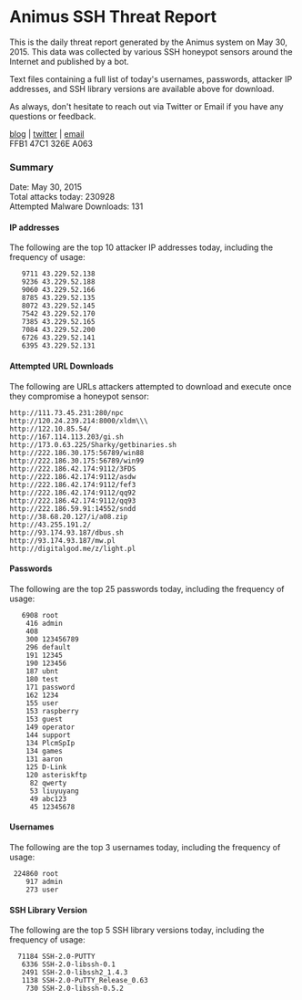 # Animus SSH Threat Report

This is the daily threat report generated by the Animus system on May 30, 2015. This data was collected by various SSH honeypot sensors around the Internet and published by a bot.  

Text files containing a full list of today's usernames, passwords, attacker IP addresses, and SSH library versions are available above for download.  

As always, don't hesitate to reach out via Twitter or Email if you have any questions or feedback.  

[blog](http://morris.guru) | [twitter](https://twitter.com/andrew___morris) | [email](mailto:andrew@morris.guru)  
FFB1 47C1 326E A063  

### Summary

Date: May 30, 2015  
Total attacks today: 230928  
Attempted Malware Downloads: 131 

#### IP addresses
The following are the top 10 attacker IP addresses today, including the frequency of usage:
```
   9711 43.229.52.138
   9236 43.229.52.188
   9060 43.229.52.166
   8785 43.229.52.135
   8072 43.229.52.145
   7542 43.229.52.170
   7385 43.229.52.165
   7084 43.229.52.200
   6726 43.229.52.141
   6395 43.229.52.131
```

#### Attempted URL Downloads
The following are URLs attackers attempted to download and execute once they compromise a honeypot sensor:
```
http://111.73.45.231:280/npc
http://120.24.239.214:8000/xldm\\\
http://122.10.85.54/
http://167.114.113.203/gi.sh
http://173.0.63.225/Sharky/getbinaries.sh
http://222.186.30.175:56789/win88
http://222.186.30.175:56789/win99
http://222.186.42.174:9112/3FDS
http://222.186.42.174:9112/asdw
http://222.186.42.174:9112/fef3
http://222.186.42.174:9112/qq92
http://222.186.42.174:9112/qq93
http://222.186.59.91:14552/sndd
http://38.68.20.127/i/a08.zip
http://43.255.191.2/
http://93.174.93.187/dbus.sh
http://93.174.93.187/mw.pl
http://digitalgod.me/z/light.pl
```

#### Passwords
The following are the top 25 passwords today, including the frequency of usage:
```
   6908 root
    416 admin
    408 
    300 123456789
    296 default
    191 12345
    190 123456
    187 ubnt
    180 test
    171 password
    162 1234
    155 user
    153 raspberry
    153 guest
    149 operator
    144 support
    134 PlcmSpIp
    134 games
    131 aaron
    125 D-Link
    120 asteriskftp
     82 qwerty
     53 liuyuyang
     49 abc123
     45 12345678
```

#### Usernames
The following are the top 3 usernames today, including the frequency of usage:
```
 224860 root
    917 admin
    273 user
```

#### SSH Library Version
The following are the top 5 SSH library versions today, including the frequency of usage:
```
  71184 SSH-2.0-PUTTY
   6336 SSH-2.0-libssh-0.1
   2491 SSH-2.0-libssh2_1.4.3
   1138 SSH-2.0-PuTTY_Release_0.63
    730 SSH-2.0-libssh-0.5.2
```
